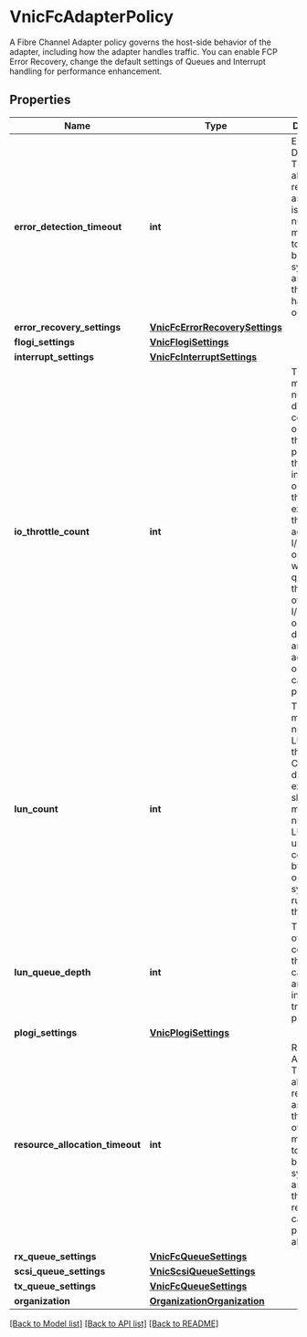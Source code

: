 # VnicFcAdapterPolicy

A Fibre Channel Adapter policy governs the host-side behavior of the adapter, including how the adapter handles traffic. You can enable FCP Error Recovery, change the default settings of Queues and Interrupt handling for performance enhancement. 
## Properties
Name | Type | Description | Notes
------------ | ------------- | ------------- | -------------
**error_detection_timeout** | **int** | Error Detection Timeout, also referred to as EDTOV, is the number of milliseconds to wait before the system assumes that an error has occurred.   | [optional] 
**error_recovery_settings** | [**VnicFcErrorRecoverySettings**](VnicFcErrorRecoverySettings.md) |  | [optional] 
**flogi_settings** | [**VnicFlogiSettings**](VnicFlogiSettings.md) |  | [optional] 
**interrupt_settings** | [**VnicFcInterruptSettings**](VnicFcInterruptSettings.md) |  | [optional] 
**io_throttle_count** | **int** | The maximum number of data or control I/O operations that can be pending for the virtual interface at one time. If this value is exceeded, the additional I/O operations wait in the queue until the number of pending I/O operations decreases and the additional operations can be processed.   | [optional] 
**lun_count** | **int** | The maximum number of LUNs that the Fibre Channel driver will export or show. The maximum number of LUNs is usually controlled by the operating system running on the server.   | [optional] 
**lun_queue_depth** | **int** | The number of commands that the HBA can send and receive in a single transmission per LUN.   | [optional] 
**plogi_settings** | [**VnicPlogiSettings**](VnicPlogiSettings.md) |  | [optional] 
**resource_allocation_timeout** | **int** | Resource Allocation Timeout, also referred to as RATOV, is the number of milliseconds to wait before the system assumes that a resource cannot be properly allocated.   | [optional] 
**rx_queue_settings** | [**VnicFcQueueSettings**](VnicFcQueueSettings.md) |  | [optional] 
**scsi_queue_settings** | [**VnicScsiQueueSettings**](VnicScsiQueueSettings.md) |  | [optional] 
**tx_queue_settings** | [**VnicFcQueueSettings**](VnicFcQueueSettings.md) |  | [optional] 
**organization** | [**OrganizationOrganization**](.md) |  | [optional] 

[[Back to Model list]](../README.md#documentation-for-models) [[Back to API list]](../README.md#documentation-for-api-endpoints) [[Back to README]](../README.md)



